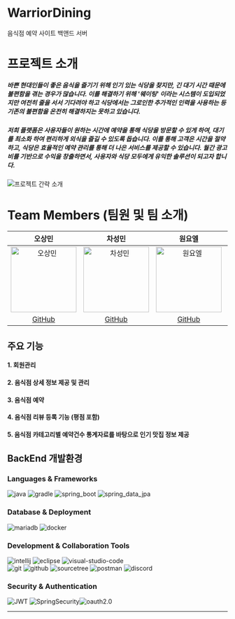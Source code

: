 # WarriorDining

음식점 예약 사이트 백앤드 서버

# 프로젝트 소개

##### 바쁜 현대인들이 좋은 음식을 즐기기 위해 인기 있는 식당을 찾지만, 긴 대기 시간 때문에 불편함을 겪는 경우가 많습니다. 이를 해결하기 위해 '웨이팅' 이라는 시스템이 도입되었지만 여전히 줄을 서서 기다려야 하고 식당에서는 그로인한 추가적인 인력을 사용하는 등 기존의 불편함을 온전히 해결하지는 못하고 있습니다.

##### 저희 플랫폼은 사용자들이 원하는 시간에 예약을 통해 식당을 방문할 수 있게 하여, 대기를 최소화 하여 편리하게 외식을 즐길 수 있도록 돕습니다. 이를 통해 고객은 시간을 절약하고, 식당은 효율적인 예약 관리를 통해 더 나은 서비스를 제공할 수 있습니다. 월간 광고비를 기반으로 수익을 창출하면서, 사용자와 식당 모두에게 유익한 솔루션이 되고자 합니다.

![프로젝트 간략 소개](https://github.com/user-attachments/assets/87474a67-8c15-4cb1-b768-f531109d49ec)

# Team Members (팀원 및 팀 소개)

|                                           오상민                                           |                                           차성민                                           |                                           원요엘                                           |                                           김은서                                           |
|:---------------------------------------------------------------------------------------:|:---------------------------------------------------------------------------------------:|:---------------------------------------------------------------------------------------:|:---------------------------------------------------------------------------------------:|
| <img src="https://avatars.githubusercontent.com/u/170058824?v=4" alt="오상민" width="150"> | <img src="https://avatars.githubusercontent.com/u/169964868?v=4" alt="차성민" width="150"> | <img src="https://avatars.githubusercontent.com/u/170058857?v=4" alt="원요엘" width="150"> | <img src="https://avatars.githubusercontent.com/u/170059046?v=4" alt="김은서" width="150"> |
|                           [GitHub](https://github.com/o-tao)                            |                         [GitHub](https://github.com/JJAJJAKIM)                          |                           [GitHub](https://github.com/myin98)                           |                          [GitHub](https://github.com/mirinaes)                          |

## 주요 기능

#### 1. 회원관리

#### 2. 음식점 상세 정보 제공 및 관리

#### 3. 음식점 예약

#### 4. 음식점 리뷰 등록 기능 (평점 포함)

#### 5. 음식점 카테고리별 예약건수 통계자료를 바탕으로 인기 맛집 정보 제공

## BackEnd 개발환경

### Languages & Frameworks

<img src="https://img.shields.io/badge/java-007396?style=for-the-badge&logo=java&logoColor=white" alt="java"> <img src="https://img.shields.io/badge/gradle-02303A?style=for-the-badge&logo=gradle&logoColor=white" alt="gradle"> <img src="https://img.shields.io/badge/spring_boot-6DB33F?style=for-the-badge&logo=springboot&logoColor=white" alt="spring_boot"> <img src="https://img.shields.io/badge/spring_data_jpa-6DB33F?style=for-the-badge&logo=spring&logoColor=white" alt="spring_data_jpa">
<br>

### Database & Deployment

<img src="https://img.shields.io/badge/mariadb-1F305F?style=for-the-badge&logo=mariadb&logoColor=white" alt="mariadb"> <img src="https://img.shields.io/badge/docker-2496ED?style=for-the-badge&logo=docker&logoColor=white" alt="docker">
<br>

### Development & Collaboration Tools

<img src="https://img.shields.io/badge/intellij_idea-000000?style=for-the-badge&logo=intellijidea&logoColor=white" alt="intellij"> <img src="https://img.shields.io/badge/eclipse_ide-2C2255?style=for-the-badge&logo=eclipseide&logoColor=white" alt="eclipse"> <img src="https://img.shields.io/badge/Visual%20Studio%20Code-0078d7.svg?style=for-the-badge&logo=visual-studio-code&logoColor=white" alt="visual-studio-code">
<br>
<img src="https://img.shields.io/badge/git-%23F05033.svg?style=for-the-badge&logo=git&logoColor=white" alt="git"> <img src="https://img.shields.io/badge/github-%23121011.svg?style=for-the-badge&logo=github&logoColor=white" alt="github"> <img src="https://img.shields.io/badge/sourcetree-0052CC?style=for-the-badge&logo=sourcetree&logoColor=white" alt="sourcetree"> <img src="https://img.shields.io/badge/Postman-FF6C37?style=for-the-badge&logo=postman&logoColor=white" alt="postman"> <img src="https://img.shields.io/badge/Discord-%235865F2.svg?style=for-the-badge&logo=discord&logoColor=white" alt="discord">

### Security & Authentication

<img src="https://img.shields.io/badge/JWT-black?style=for-the-badge&logo=JSON%20web%20tokens" alt="JWT"> <img src="https://img.shields.io/badge/Spring_Security-%6DB33F.svg?style=for-the-badge&logo=SpringSecurity&logoColor=white" alt="SpringSecurity"><img src="https://img.shields.io/badge/oauth2.0-black?style=for-the-badge" alt="oauth2.0">

---


